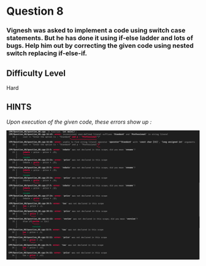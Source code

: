 # Question 8

### Vignesh was asked to implement a code using switch case statements. But he has done it using if-else ladder and lots of bugs. Help him out by correcting the given code using nested switch replacing if-else-if.

## Difficulty Level

Hard

## HINTS

*Upon execution of the given code, these errors show up :*

![Hint](image.png)
